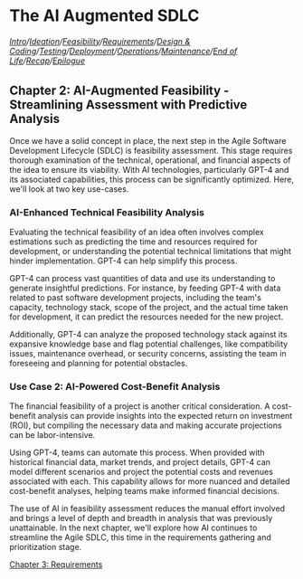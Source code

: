 # The AI Augmented SDLC

###### [Intro](index.md)/[Ideation](Chapter1.md)/[Feasibility](Chapter2.md)/[Requirements](Chapter3.md)/[Design & Coding](Chapter4.md)/[Testing](Chapter5.md)/[Deployment](Chapter6.md)/[Operations](Chapter7.md)/[Maintenance](Chapter8.md)/[End of Life](Chapter9.md)/[Recap](Chapter10.md)/[Epilogue](Epilogue.md)

## Chapter 2: AI-Augmented Feasibility - Streamlining Assessment with Predictive Analysis

Once we have a solid concept in place, the next step in the Agile Software Development Lifecycle (SDLC) is feasibility assessment. This stage requires thorough examination of the technical, operational, and financial aspects of the idea to ensure its viability. With AI technologies, particularly GPT-4 and its associated capabilities, this process can be significantly optimized. Here, we'll look at two key use-cases.

### AI-Enhanced Technical Feasibility Analysis

Evaluating the technical feasibility of an idea often involves complex estimations such as predicting the time and resources required for development, or understanding the potential technical limitations that might hinder implementation. GPT-4 can help simplify this process.

GPT-4 can process vast quantities of data and use its understanding to generate insightful predictions. For instance, by feeding GPT-4 with data related to past software development projects, including the team's capacity, technology stack, scope of the project, and the actual time taken for development, it can predict the resources needed for the new project.

Additionally, GPT-4 can analyze the proposed technology stack against its expansive knowledge base and flag potential challenges, like compatibility issues, maintenance overhead, or security concerns, assisting the team in foreseeing and planning for potential obstacles.

### Use Case 2: AI-Powered Cost-Benefit Analysis

The financial feasibility of a project is another critical consideration. A cost-benefit analysis can provide insights into the expected return on investment (ROI), but compiling the necessary data and making accurate projections can be labor-intensive. 

Using GPT-4, teams can automate this process. When provided with historical financial data, market trends, and project details, GPT-4 can model different scenarios and project the potential costs and revenues associated with each. This capability allows for more nuanced and detailed cost-benefit analyses, helping teams make informed financial decisions.

The use of AI in feasibility assessment reduces the manual effort involved and brings a level of depth and breadth in analysis that was previously unattainable. In the next chapter, we'll explore how AI continues to streamline the Agile SDLC, this time in the requirements gathering and prioritization stage.

[Chapter 3: Requirements](Chapter3.md)

